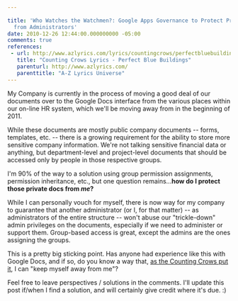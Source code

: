 ```yaml
---
 
title: 'Who Watches the Watchmen?: Google Apps Governance to Protect Private Docs
  from Administrators'
date: 2010-12-26 12:44:00.000000000 -05:00
comments: true
references: 
 - url: http://www.azlyrics.com/lyrics/countingcrows/perfectbluebuildings.html
   title: "Counting Crows Lyrics - Perfect Blue Buildings"
   parenturl: http://www.azlyrics.com/
   parenttitle: "A-Z Lyrics Universe"
---
```

My Company is currently in the process of moving a good deal of our documents over to the Google Docs interface from the various places within our on-line HR system, which we'll be moving away from in the beginning of 2011.

While these documents are mostly public company documents -- forms, templates, etc. -- there is a growing requirement for the ability to store more sensitive company information. We're not talking sensitive financial data or anything, but department-level and project-level documents that should be accessed only by people in those respective groups.

I'm 90% of the way to a solution using group permission assignments, permission inheritance, etc., but one question remains...**how do I protect those private docs from _me_?**

While I can personally vouch for myself, there is now way for my company to guarantee that another administrator (or I, for that matter) -- as administrators of the entire structure -- won't abuse our "trickle-down" admin privileges on the documents, especially if we need to administer or support them. Group-based access is great, except the admins are the ones assigning the groups.

This is a pretty big sticking point. Has anyone had experience like this with Google Docs, and if so, do you know a way that, [as the Counting Crows put it], I can "keep myself away from me"?

Feel free to leave perspectives / solutions in the comments. I'll update this post if/when I find a solution, and will certainly give credit where it's due. :)

[as the Counting Crows put it]: http://www.azlyrics.com/lyrics/countingcrows/perfectbluebuildings.html
